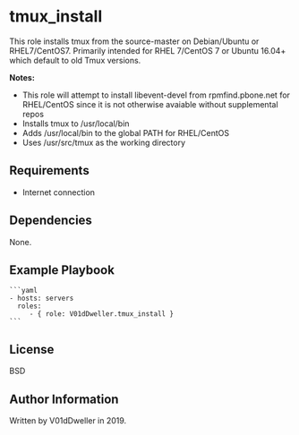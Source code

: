 tmux\_install
=============

This role installs tmux from the source-master on Debian/Ubuntu or
RHEL7/CentOS7. Primarily intended for RHEL 7/CentOS 7 or Ubuntu 16.04+
which default to old Tmux versions.

**Notes:**
* This role will attempt to install libevent-devel from rpmfind.pbone.net for RHEL/CentOS since it is not otherwise avaiable without supplemental repos
* Installs tmux to /usr/local/bin
* Adds /usr/local/bin to the global PATH for RHEL/CentOS
* Uses /usr/src/tmux as the working directory

Requirements
------------
* Internet connection

Dependencies
------------

None.

Example Playbook
----------------

    ```yaml
    - hosts: servers
      roles:
         - { role: V01dDweller.tmux_install }
    ```

License
-------

BSD

Author Information
------------------

Written by V01dDweller in 2019.
